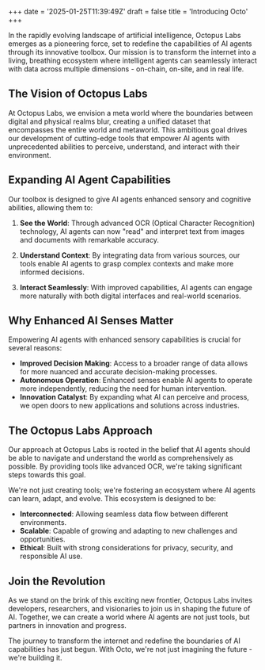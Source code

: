 +++
date = '2025-01-25T11:39:49Z'
draft = false
title = 'Introducing Octo'
+++

In the rapidly evolving landscape of artificial intelligence, Octopus Labs emerges as a pioneering force, set to redefine the capabilities of AI agents through its innovative toolbox. Our mission is to transform the internet into a living, breathing ecosystem where intelligent agents can seamlessly interact with data across multiple dimensions - on-chain, on-site, and in real life.

## The Vision of Octopus Labs

At Octopus Labs, we envision a meta world where the boundaries between digital and physical realms blur, creating a unified dataset that encompasses the entire world and metaworld. This ambitious goal drives our development of cutting-edge tools that empower AI agents with unprecedented abilities to perceive, understand, and interact with their environment.

## Expanding AI Agent Capabilities

Our toolbox is designed to give AI agents enhanced sensory and cognitive abilities, allowing them to:

1. **See the World**: Through advanced OCR (Optical Character Recognition) technology, AI agents can now "read" and interpret text from images and documents with remarkable accuracy.

2. **Understand Context**: By integrating data from various sources, our tools enable AI agents to grasp complex contexts and make more informed decisions.

3. **Interact Seamlessly**: With improved capabilities, AI agents can engage more naturally with both digital interfaces and real-world scenarios.

## Why Enhanced AI Senses Matter

Empowering AI agents with enhanced sensory capabilities is crucial for several reasons:

- **Improved Decision Making**: Access to a broader range of data allows for more nuanced and accurate decision-making processes.
- **Autonomous Operation**: Enhanced senses enable AI agents to operate more independently, reducing the need for human intervention.
- **Innovation Catalyst**: By expanding what AI can perceive and process, we open doors to new applications and solutions across industries.

## The Octopus Labs Approach

Our approach at Octopus Labs is rooted in the belief that AI agents should be able to navigate and understand the world as comprehensively as possible. By providing tools like advanced OCR, we're taking significant steps towards this goal.

We're not just creating tools; we're fostering an ecosystem where AI agents can learn, adapt, and evolve. This ecosystem is designed to be:

- **Interconnected**: Allowing seamless data flow between different environments.
- **Scalable**: Capable of growing and adapting to new challenges and opportunities.
- **Ethical**: Built with strong considerations for privacy, security, and responsible AI use.

## Join the Revolution

As we stand on the brink of this exciting new frontier, Octopus Labs invites developers, researchers, and visionaries to join us in shaping the future of AI. Together, we can create a world where AI agents are not just tools, but partners in innovation and progress.

The journey to transform the internet and redefine the boundaries of AI capabilities has just begun. With Octo, we're not just imagining the future - we're building it.
